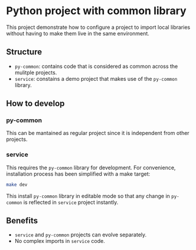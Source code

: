 # Python project with common library

This project demonstrate how to configure a project to import local libraries without having to make them live in the same environment.

## Structure

- `py-common`: contains code that is considered as common across the mulitple projects.
- `service`: constains a demo project that makes use of the `py-common` library.

## How to develop

### py-common

This can be mantained as regular project since it is independent from other projects.

### service

This requires the `py-common` library for development. For convenience, installation process has been simplified with a make target:

```bash
make dev
```

This install `py-common` library in editable mode so that any change in `py-common` is reflected in `service` project instantly.

## Benefits

- `service` and `py-common` projects can evolve separately.
- No complex imports in `service` code.
